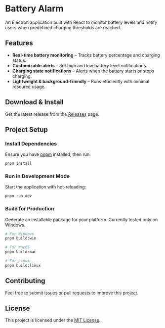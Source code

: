 # Battery Alarm

An Electron application built with React to monitor battery levels and notify users when predefined charging thresholds are reached.

## Features

- **Real-time battery monitoring** – Tracks battery percentage and charging status.
- **Customizable alerts** – Set high and low battery level notifications.
- **Charging state notifications** – Alerts when the battery starts or stops charging.
- **Lightweight & background-friendly** – Runs efficiently with minimal resource usage.

## Download & Install

Get the latest release from the [Releases](https://github.com/rickysambora55/battery-alarm/releases) page.

## Project Setup

### Install Dependencies

Ensure you have [pnpm](https://pnpm.io/) installed, then run:

```bash
pnpm install
```

### Run in Development Mode

Start the application with hot-reloading:

```bash
pnpm run dev
```

### Build for Production

Generate an installable package for your platform. Currently tested only on Windows.

```bash
# For Windows
pnpm build:win

# For macOS
pnpm build:mac

# For Linux
pnpm build:linux
```

## Contributing

Feel free to submit issues or pull requests to improve this project.

## License

This project is licensed under the [MIT License](LICENSE).
